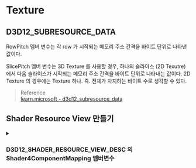 # Texture

## D3D12_SUBRESOURCE_DATA

RowPitch 멤버 변수는 각 row 가 시작되는 메모리 주소 간격을 바이트 단위로 나타낸 값이다. 

SlicePitch 멤버 변수는 3D Texture 를 사용할 경우, 하나의 슬라이스 (2D Texutre) 에서 다음 슬라이스가 시작되는 메모리 주소 간격을 바이트 단위로 나타내는 값이다. 2D Texture 의 경우에는 Texture 하나. 즉. 전체가 차지하는 바이트 수로 생각할 수 있다.

> Reference  
> [learn.microsoft - d3d12_subresource_data](https://learn.microsoft.com/en-us/windows/win32/api/d3d12/ns-d3d12-d3d12_subresource_data)  

## Shader Resource View 만들기

<details> <summary> <h3 style="display:inline-block"> D3D12_SHADER_RESOURCE_VIEW_DESC 의 Shader4ComponentMapping 멤버변수 </h3></summary>
Shader4ComponentMapping 은 Texture의 각 (R, G, B, A) 컴포넌트를 셰이더에서 어떤 식으로 매핑해서 사용할지를 지정하는 멤버입니다. 
즉, Texture의 실제 채널(R, G, B, A)을 셰이더에서 R에 가져올지, G에 가져올지, 혹은 1.0이나 0.0 같은 상수로 채울지 등을 지정할 수 있습니다.

예를 들어, R -> R, G -> G, B -> B, A -> A 와 같이 기본적인 Mapping 을 할 경우에는 D3D12_DEFAULT_SHADER_4_COMPONENT_MAPPING 매크로를 인자로 주면 된다.

만약 텍스쳐의 (R,G,B,A) 를 Shader 에서 (B,G,R,1.0) 으로 보게 하고 싶다면 D3D12_ENCODE_SHADER_4_COMPONENT_MAPPING 매크로로 다음과 같이 스위즐을 설정할 수 있다.
```cpp
D3D12_ENCODE_SHADER_4_COMPONENT_MAPPING(
    D3D12_SHADER_COMPONENT_MAPPING_FROM_MEMORY_COMPONENT_2, // R <- 텍스처 B
    D3D12_SHADER_COMPONENT_MAPPING_FROM_MEMORY_COMPONENT_1, // G <- 텍스처 G
    D3D12_SHADER_COMPONENT_MAPPING_FROM_MEMORY_COMPONENT_0, // B <- 텍스처 R
    D3D12_SHADER_COMPONENT_MAPPING_FORCE_VALUE_1            // A <- 1.0
);
```

> Reference   
> [learn.microsoft - d3d12_shader_component_mapping](https://learn.microsoft.com/en-us/windows/win32/api/d3d12/ne-d3d12-d3d12_shader_component_mapping)    
> [learn.microsoft - d3d12_shader_resource_view_desc](https://learn.microsoft.com/en-us/windows/win32/api/d3d12/ns-d3d12-d3d12_shader_resource_view_desc)  
</details>
